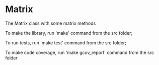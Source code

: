 # Matrix
The Matrix class with some matrix methods

To make the library, run 'make' command from the src folder; 

To run tests, run 'make test' command from the src folder;

To make code coverage, run 'make gcov_report' command from the src folder 

